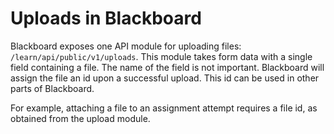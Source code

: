 # Uploads in Blackboard

Blackboard exposes one API module for uploading files: `/learn/api/public/v1/uploads`. This module takes form data with a single field containing a file. The name of the field is not important.
Blackboard will assign the file an id upon a successful upload. This id can be used in other parts of Blackboard.

For example, attaching a file to an assignment attempt requires a file id, as obtained from the upload module. 
